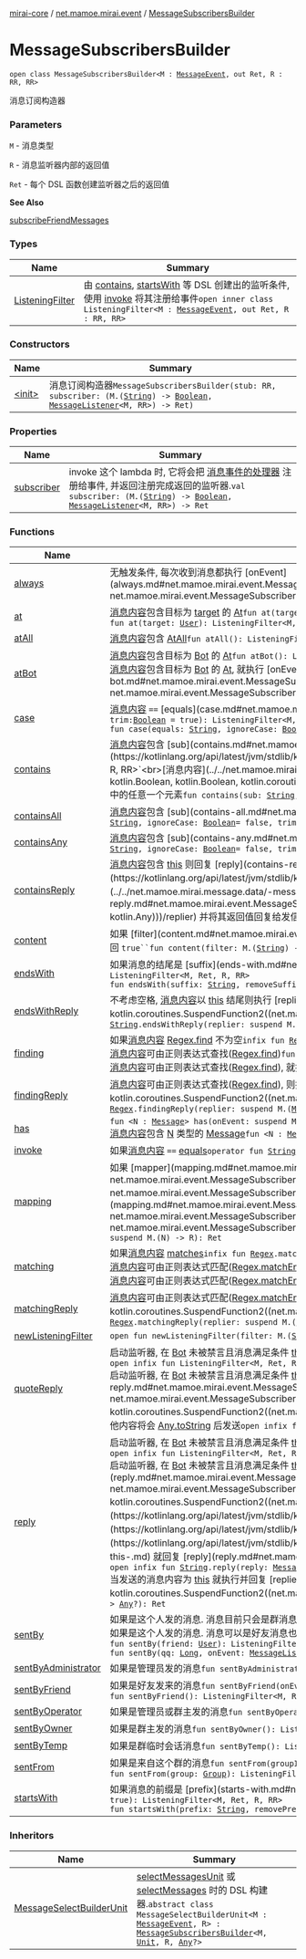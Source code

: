 [mirai-core](../../index.md) / [net.mamoe.mirai.event](../index.md) / [MessageSubscribersBuilder](./index.md)

# MessageSubscribersBuilder

`open class MessageSubscribersBuilder<M : `[`MessageEvent`](../../net.mamoe.mirai.message/-message-event/index.md)`, out Ret, R : RR, RR>`

消息订阅构造器

### Parameters

`M` - 消息类型

`R` - 消息监听器内部的返回值

`Ret` - 每个 DSL 函数创建监听器之后的返回值

**See Also**

[subscribeFriendMessages](#)

### Types

| Name | Summary |
|---|---|
| [ListeningFilter](-listening-filter/index.md) | 由 [contains](contains.md), [startsWith](starts-with.md) 等 DSL 创建出的监听条件, 使用 [invoke](-listening-filter/invoke.md) 将其注册给事件`open inner class ListeningFilter<M : `[`MessageEvent`](../../net.mamoe.mirai.message/-message-event/index.md)`, out Ret, R : RR, RR>` |

### Constructors

| Name | Summary |
|---|---|
| [&lt;init&gt;](-init-.md) | 消息订阅构造器`MessageSubscribersBuilder(stub: RR, subscriber: (M.(`[`String`](https://kotlinlang.org/api/latest/jvm/stdlib/kotlin/-string/index.html)`) -> `[`Boolean`](https://kotlinlang.org/api/latest/jvm/stdlib/kotlin/-boolean/index.html)`, `[`MessageListener`](../-message-listener.md)`<M, RR>) -> Ret)` |

### Properties

| Name | Summary |
|---|---|
| [subscriber](subscriber.md) | invoke 这个 lambda 时, 它将会把 [消息事件的处理器](../-message-listener.md) 注册给事件, 并返回注册完成返回的监听器.`val subscriber: (M.(`[`String`](https://kotlinlang.org/api/latest/jvm/stdlib/kotlin/-string/index.html)`) -> `[`Boolean`](https://kotlinlang.org/api/latest/jvm/stdlib/kotlin/-boolean/index.html)`, `[`MessageListener`](../-message-listener.md)`<M, RR>) -> Ret` |

### Functions

| Name | Summary |
|---|---|
| [always](always.md) | 无触发条件, 每次收到消息都执行 [onEvent](always.md#net.mamoe.mirai.event.MessageSubscribersBuilder$always(kotlin.coroutines.SuspendFunction2((net.mamoe.mirai.event.MessageSubscribersBuilder.M, kotlin.String, net.mamoe.mirai.event.MessageSubscribersBuilder.RR)))/onEvent)`open fun always(onEvent: `[`MessageListener`](../-message-listener.md)`<M, RR>): Ret` |
| [at](at.md) | [消息内容](../../net.mamoe.mirai.message.data/-message/content-to-string.md)包含目标为 [target](at.md#net.mamoe.mirai.event.MessageSubscribersBuilder$at(kotlin.Long)/target) 的 [At](../../net.mamoe.mirai.message.data/-at/index.md)`fun at(target: `[`Long`](https://kotlinlang.org/api/latest/jvm/stdlib/kotlin/-long/index.html)`): ListeningFilter<M, Ret, R, RR>`<br>`fun at(target: `[`User`](../../net.mamoe.mirai.contact/-user/index.md)`): ListeningFilter<M, Ret, R, RR>` |
| [atAll](at-all.md) | [消息内容](../../net.mamoe.mirai.message.data/-message/content-to-string.md)包含 [AtAll](../../net.mamoe.mirai.message.data/-at-all/index.md)`fun atAll(): ListeningFilter<M, Ret, R, RR>` |
| [atBot](at-bot.md) | [消息内容](../../net.mamoe.mirai.message.data/-message/content-to-string.md)包含目标为 [Bot](../../net.mamoe.mirai/-bot/index.md) 的 [At](../../net.mamoe.mirai.message.data/-at/index.md)`fun atBot(): ListeningFilter<M, Ret, R, RR>`<br>[消息内容](../../net.mamoe.mirai.message.data/-message/content-to-string.md)包含目标为 [Bot](../../net.mamoe.mirai/-bot/index.md) 的 [At](../../net.mamoe.mirai.message.data/-at/index.md), 就执行 [onEvent](at-bot.md#net.mamoe.mirai.event.MessageSubscribersBuilder$atBot(kotlin.coroutines.SuspendFunction2((net.mamoe.mirai.event.MessageSubscribersBuilder.M, kotlin.String, net.mamoe.mirai.event.MessageSubscribersBuilder.R)))/onEvent)`fun atBot(onEvent: suspend M.(`[`String`](https://kotlinlang.org/api/latest/jvm/stdlib/kotlin/-string/index.html)`) -> R): Ret` |
| [case](case.md) | [消息内容](../../net.mamoe.mirai.message.data/-message/content-to-string.md) `==` [equals](case.md#net.mamoe.mirai.event.MessageSubscribersBuilder$case(kotlin.String, kotlin.Boolean, kotlin.Boolean)/equals)`fun case(equals: `[`String`](https://kotlinlang.org/api/latest/jvm/stdlib/kotlin/-string/index.html)`, ignoreCase: `[`Boolean`](https://kotlinlang.org/api/latest/jvm/stdlib/kotlin/-boolean/index.html)` = false, trim: `[`Boolean`](https://kotlinlang.org/api/latest/jvm/stdlib/kotlin/-boolean/index.html)` = true): ListeningFilter<M, Ret, R, RR>`<br>`fun case(equals: `[`String`](https://kotlinlang.org/api/latest/jvm/stdlib/kotlin/-string/index.html)`, ignoreCase: `[`Boolean`](https://kotlinlang.org/api/latest/jvm/stdlib/kotlin/-boolean/index.html)` = false, trim: `[`Boolean`](https://kotlinlang.org/api/latest/jvm/stdlib/kotlin/-boolean/index.html)` = true, onEvent: `[`MessageListener`](../-message-listener.md)`<M, R>): Ret` |
| [contains](contains.md) | [消息内容](../../net.mamoe.mirai.message.data/-message/content-to-string.md)包含 [sub](contains.md#net.mamoe.mirai.event.MessageSubscribersBuilder$contains(kotlin.String, kotlin.Boolean)/sub)`fun contains(sub: `[`String`](https://kotlinlang.org/api/latest/jvm/stdlib/kotlin/-string/index.html)`, ignoreCase: `[`Boolean`](https://kotlinlang.org/api/latest/jvm/stdlib/kotlin/-boolean/index.html)` = false): ListeningFilter<M, Ret, R, RR>`<br>[消息内容](../../net.mamoe.mirai.message.data/-message/content-to-string.md)包含 [sub](contains.md#net.mamoe.mirai.event.MessageSubscribersBuilder$contains(kotlin.String, kotlin.Boolean, kotlin.Boolean, kotlin.coroutines.SuspendFunction2((net.mamoe.mirai.event.MessageSubscribersBuilder.M, kotlin.String, net.mamoe.mirai.event.MessageSubscribersBuilder.R)))/sub) 中的任意一个元素`fun contains(sub: `[`String`](https://kotlinlang.org/api/latest/jvm/stdlib/kotlin/-string/index.html)`, ignoreCase: `[`Boolean`](https://kotlinlang.org/api/latest/jvm/stdlib/kotlin/-boolean/index.html)` = false, trim: `[`Boolean`](https://kotlinlang.org/api/latest/jvm/stdlib/kotlin/-boolean/index.html)` = true, onEvent: `[`MessageListener`](../-message-listener.md)`<M, R>): Ret` |
| [containsAll](contains-all.md) | [消息内容](../../net.mamoe.mirai.message.data/-message/content-to-string.md)包含 [sub](contains-all.md#net.mamoe.mirai.event.MessageSubscribersBuilder$containsAll(kotlin.Array((kotlin.String)), kotlin.Boolean, kotlin.Boolean)/sub)`fun containsAll(vararg sub: `[`String`](https://kotlinlang.org/api/latest/jvm/stdlib/kotlin/-string/index.html)`, ignoreCase: `[`Boolean`](https://kotlinlang.org/api/latest/jvm/stdlib/kotlin/-boolean/index.html)` = false, trim: `[`Boolean`](https://kotlinlang.org/api/latest/jvm/stdlib/kotlin/-boolean/index.html)` = true): ListeningFilter<M, Ret, R, RR>` |
| [containsAny](contains-any.md) | [消息内容](../../net.mamoe.mirai.message.data/-message/content-to-string.md)包含 [sub](contains-any.md#net.mamoe.mirai.event.MessageSubscribersBuilder$containsAny(kotlin.Array((kotlin.String)), kotlin.Boolean, kotlin.Boolean)/sub)`fun containsAny(vararg sub: `[`String`](https://kotlinlang.org/api/latest/jvm/stdlib/kotlin/-string/index.html)`, ignoreCase: `[`Boolean`](https://kotlinlang.org/api/latest/jvm/stdlib/kotlin/-boolean/index.html)` = false, trim: `[`Boolean`](https://kotlinlang.org/api/latest/jvm/stdlib/kotlin/-boolean/index.html)` = true): ListeningFilter<M, Ret, R, RR>` |
| [containsReply](contains-reply.md) | [消息内容](../../net.mamoe.mirai.message.data/-message/content-to-string.md)包含 [this](contains-reply/-this-.md) 则回复 [reply](contains-reply.md#net.mamoe.mirai.event.MessageSubscribersBuilder$containsReply(kotlin.String, kotlin.String)/reply)`open infix fun `[`String`](https://kotlinlang.org/api/latest/jvm/stdlib/kotlin/-string/index.html)`.containsReply(reply: `[`String`](https://kotlinlang.org/api/latest/jvm/stdlib/kotlin/-string/index.html)`): Ret`<br>[消息内容](../../net.mamoe.mirai.message.data/-message/content-to-string.md)包含 [this](contains-reply/-this-.md) 则执行 [replier](contains-reply.md#net.mamoe.mirai.event.MessageSubscribersBuilder$containsReply(kotlin.String, kotlin.coroutines.SuspendFunction2((net.mamoe.mirai.event.MessageSubscribersBuilder.M, kotlin.String, kotlin.Any)))/replier) 并将其返回值回复给发信对象.`open infix fun `[`String`](https://kotlinlang.org/api/latest/jvm/stdlib/kotlin/-string/index.html)`.containsReply(replier: suspend M.(`[`String`](https://kotlinlang.org/api/latest/jvm/stdlib/kotlin/-string/index.html)`) -> `[`Any`](https://kotlinlang.org/api/latest/jvm/stdlib/kotlin/-any/index.html)`?): Ret` |
| [content](content.md) | 如果 [filter](content.md#net.mamoe.mirai.event.MessageSubscribersBuilder$content(kotlin.Function2((net.mamoe.mirai.event.MessageSubscribersBuilder.M, kotlin.String, kotlin.Boolean)))/filter) 返回 `true``fun content(filter: M.(`[`String`](https://kotlinlang.org/api/latest/jvm/stdlib/kotlin/-string/index.html)`) -> `[`Boolean`](https://kotlinlang.org/api/latest/jvm/stdlib/kotlin/-boolean/index.html)`): ListeningFilter<M, Ret, R, RR>` |
| [endsWith](ends-with.md) | 如果消息的结尾是 [suffix](ends-with.md#net.mamoe.mirai.event.MessageSubscribersBuilder$endsWith(kotlin.String, kotlin.Boolean)/suffix)`fun endsWith(suffix: `[`String`](https://kotlinlang.org/api/latest/jvm/stdlib/kotlin/-string/index.html)`, trim: `[`Boolean`](https://kotlinlang.org/api/latest/jvm/stdlib/kotlin/-boolean/index.html)` = true): ListeningFilter<M, Ret, R, RR>`<br>`fun endsWith(suffix: `[`String`](https://kotlinlang.org/api/latest/jvm/stdlib/kotlin/-string/index.html)`, removeSuffix: `[`Boolean`](https://kotlinlang.org/api/latest/jvm/stdlib/kotlin/-boolean/index.html)` = true, trim: `[`Boolean`](https://kotlinlang.org/api/latest/jvm/stdlib/kotlin/-boolean/index.html)` = true, onEvent: suspend M.(`[`String`](https://kotlinlang.org/api/latest/jvm/stdlib/kotlin/-string/index.html)`) -> R): Ret` |
| [endsWithReply](ends-with-reply.md) | 不考虑空格, [消息内容](../../net.mamoe.mirai.message.data/-message/content-to-string.md)以 [this](ends-with-reply/-this-.md) 结尾则执行 [replier](ends-with-reply.md#net.mamoe.mirai.event.MessageSubscribersBuilder$endsWithReply(kotlin.String, kotlin.coroutines.SuspendFunction2((net.mamoe.mirai.event.MessageSubscribersBuilder.M, kotlin.String, kotlin.Any)))/replier) 并将其返回值回复给发信对象.`open infix fun `[`String`](https://kotlinlang.org/api/latest/jvm/stdlib/kotlin/-string/index.html)`.endsWithReply(replier: suspend M.(`[`String`](https://kotlinlang.org/api/latest/jvm/stdlib/kotlin/-string/index.html)`) -> `[`Any`](https://kotlinlang.org/api/latest/jvm/stdlib/kotlin/-any/index.html)`?): Ret` |
| [finding](finding.md) | 如果[消息内容](../../net.mamoe.mirai.message.data/-message/content-to-string.md) [Regex.find](https://kotlinlang.org/api/latest/jvm/stdlib/kotlin.text/-regex/find.html) 不为空`infix fun `[`Regex`](https://kotlinlang.org/api/latest/jvm/stdlib/kotlin.text/-regex/index.html)`.finding(block: suspend M.(`[`MatchResult`](https://kotlinlang.org/api/latest/jvm/stdlib/kotlin.text/-match-result/index.html)`) -> R): Ret`<br>[消息内容](../../net.mamoe.mirai.message.data/-message/content-to-string.md)可由正则表达式查找([Regex.find](https://kotlinlang.org/api/latest/jvm/stdlib/kotlin.text/-regex/find.html))`fun finding(regex: `[`Regex`](https://kotlinlang.org/api/latest/jvm/stdlib/kotlin.text/-regex/index.html)`): ListeningFilter<M, Ret, R, RR>`<br>[消息内容](../../net.mamoe.mirai.message.data/-message/content-to-string.md)可由正则表达式查找([Regex.find](https://kotlinlang.org/api/latest/jvm/stdlib/kotlin.text/-regex/find.html)), 就执行 `onEvent``fun finding(regex: `[`Regex`](https://kotlinlang.org/api/latest/jvm/stdlib/kotlin.text/-regex/index.html)`, onEvent: suspend M.(`[`MatchResult`](https://kotlinlang.org/api/latest/jvm/stdlib/kotlin.text/-match-result/index.html)`) -> `[`Unit`](https://kotlinlang.org/api/latest/jvm/stdlib/kotlin/-unit/index.html)`): Ret` |
| [findingReply](finding-reply.md) | [消息内容](../../net.mamoe.mirai.message.data/-message/content-to-string.md)可由正则表达式查找([Regex.find](https://kotlinlang.org/api/latest/jvm/stdlib/kotlin.text/-regex/find.html)), 则执行 [replier](finding-reply.md#net.mamoe.mirai.event.MessageSubscribersBuilder$findingReply(kotlin.text.Regex, kotlin.coroutines.SuspendFunction2((net.mamoe.mirai.event.MessageSubscribersBuilder.M, kotlin.text.MatchResult, kotlin.Any)))/replier) 并将其返回值回复给发信对象.`open infix fun `[`Regex`](https://kotlinlang.org/api/latest/jvm/stdlib/kotlin.text/-regex/index.html)`.findingReply(replier: suspend M.(`[`MatchResult`](https://kotlinlang.org/api/latest/jvm/stdlib/kotlin.text/-match-result/index.html)`) -> `[`Any`](https://kotlinlang.org/api/latest/jvm/stdlib/kotlin/-any/index.html)`?): Ret` |
| [has](has.md) | `fun <N : `[`Message`](../../net.mamoe.mirai.message.data/-message/index.md)`> has(onEvent: suspend M.(N) -> R): Ret`<br>[消息内容](../../net.mamoe.mirai.message.data/-message/content-to-string.md)包含 [N](has.md#N) 类型的 [Message](../../net.mamoe.mirai.message.data/-message/index.md)`fun <N : `[`Message`](../../net.mamoe.mirai.message.data/-message/index.md)`> has(): ListeningFilter<M, Ret, R, RR>` |
| [invoke](invoke.md) | 如果[消息内容](../../net.mamoe.mirai.message.data/-message/content-to-string.md)  `==` [equals](https://kotlinlang.org/api/latest/jvm/stdlib/kotlin/-any/equals.html)`operator fun `[`String`](https://kotlinlang.org/api/latest/jvm/stdlib/kotlin/-string/index.html)`.invoke(block: `[`MessageListener`](../-message-listener.md)`<M, R>): Ret` |
| [mapping](mapping.md) | 如果 [mapper](mapping.md#net.mamoe.mirai.event.MessageSubscribersBuilder$mapping(kotlin.Function2((net.mamoe.mirai.event.MessageSubscribersBuilder.M, kotlin.String, net.mamoe.mirai.event.MessageSubscribersBuilder.mapping.N)), kotlin.coroutines.SuspendFunction2((net.mamoe.mirai.event.MessageSubscribersBuilder.M, net.mamoe.mirai.event.MessageSubscribersBuilder.mapping.N, net.mamoe.mirai.event.MessageSubscribersBuilder.R)))/mapper) 返回值非空, 就执行 [onEvent](mapping.md#net.mamoe.mirai.event.MessageSubscribersBuilder$mapping(kotlin.Function2((net.mamoe.mirai.event.MessageSubscribersBuilder.M, kotlin.String, net.mamoe.mirai.event.MessageSubscribersBuilder.mapping.N)), kotlin.coroutines.SuspendFunction2((net.mamoe.mirai.event.MessageSubscribersBuilder.M, net.mamoe.mirai.event.MessageSubscribersBuilder.mapping.N, net.mamoe.mirai.event.MessageSubscribersBuilder.R)))/onEvent)`open fun <N : `[`Any`](https://kotlinlang.org/api/latest/jvm/stdlib/kotlin/-any/index.html)`> mapping(mapper: M.(`[`String`](https://kotlinlang.org/api/latest/jvm/stdlib/kotlin/-string/index.html)`) -> N?, onEvent: suspend M.(N) -> R): Ret` |
| [matching](matching.md) | 如果[消息内容](../../net.mamoe.mirai.message.data/-message/content-to-string.md)  [matches](https://kotlinlang.org/api/latest/jvm/stdlib/kotlin.text/matches.html)`infix fun `[`Regex`](https://kotlinlang.org/api/latest/jvm/stdlib/kotlin.text/-regex/index.html)`.matching(block: `[`MessageListener`](../-message-listener.md)`<M, R>): Ret`<br>[消息内容](../../net.mamoe.mirai.message.data/-message/content-to-string.md)可由正则表达式匹配([Regex.matchEntire](https://kotlinlang.org/api/latest/jvm/stdlib/kotlin.text/-regex/match-entire.html))`fun matching(regex: `[`Regex`](https://kotlinlang.org/api/latest/jvm/stdlib/kotlin.text/-regex/index.html)`): ListeningFilter<M, Ret, R, RR>`<br>[消息内容](../../net.mamoe.mirai.message.data/-message/content-to-string.md)可由正则表达式匹配([Regex.matchEntire](https://kotlinlang.org/api/latest/jvm/stdlib/kotlin.text/-regex/match-entire.html)), 就执行 `onEvent``fun matching(regex: `[`Regex`](https://kotlinlang.org/api/latest/jvm/stdlib/kotlin.text/-regex/index.html)`, onEvent: suspend M.(`[`MatchResult`](https://kotlinlang.org/api/latest/jvm/stdlib/kotlin.text/-match-result/index.html)`) -> `[`Unit`](https://kotlinlang.org/api/latest/jvm/stdlib/kotlin/-unit/index.html)`): Ret` |
| [matchingReply](matching-reply.md) | [消息内容](../../net.mamoe.mirai.message.data/-message/content-to-string.md)可由正则表达式匹配([Regex.matchEntire](https://kotlinlang.org/api/latest/jvm/stdlib/kotlin.text/-regex/match-entire.html)), 则执行 [replier](matching-reply.md#net.mamoe.mirai.event.MessageSubscribersBuilder$matchingReply(kotlin.text.Regex, kotlin.coroutines.SuspendFunction2((net.mamoe.mirai.event.MessageSubscribersBuilder.M, kotlin.text.MatchResult, kotlin.Any)))/replier) 并将其返回值回复给发信对象.`open infix fun `[`Regex`](https://kotlinlang.org/api/latest/jvm/stdlib/kotlin.text/-regex/index.html)`.matchingReply(replier: suspend M.(`[`MatchResult`](https://kotlinlang.org/api/latest/jvm/stdlib/kotlin.text/-match-result/index.html)`) -> `[`Any`](https://kotlinlang.org/api/latest/jvm/stdlib/kotlin/-any/index.html)`?): Ret` |
| [newListeningFilter](new-listening-filter.md) | `open fun newListeningFilter(filter: M.(`[`String`](https://kotlinlang.org/api/latest/jvm/stdlib/kotlin/-string/index.html)`) -> `[`Boolean`](https://kotlinlang.org/api/latest/jvm/stdlib/kotlin/-boolean/index.html)`): ListeningFilter<M, Ret, R, RR>` |
| [quoteReply](quote-reply.md) | 启动监听器, 在 [Bot](../../net.mamoe.mirai/-bot/index.md) 未被禁言且消息满足条件 [this](quote-reply/-this-.md) 时引用回复原消息`open infix fun ListeningFilter<M, Ret, R, RR>.quoteReply(toReply: `[`String`](https://kotlinlang.org/api/latest/jvm/stdlib/kotlin/-string/index.html)`): Ret`<br>`open infix fun ListeningFilter<M, Ret, R, RR>.quoteReply(toReply: `[`Message`](../../net.mamoe.mirai.message.data/-message/index.md)`): Ret`<br>启动监听器, 在 [Bot](../../net.mamoe.mirai/-bot/index.md) 未被禁言且消息满足条件 [this](quote-reply/-this-.md) 时执行 [replier](quote-reply.md#net.mamoe.mirai.event.MessageSubscribersBuilder$quoteReply(net.mamoe.mirai.event.MessageSubscribersBuilder.ListeningFilter((net.mamoe.mirai.event.MessageSubscribersBuilder.M, net.mamoe.mirai.event.MessageSubscribersBuilder.Ret, net.mamoe.mirai.event.MessageSubscribersBuilder.R, net.mamoe.mirai.event.MessageSubscribersBuilder.RR)), kotlin.coroutines.SuspendFunction2((net.mamoe.mirai.event.MessageSubscribersBuilder.M, kotlin.String, kotlin.Any)))/replier) 并以其返回值回复原消息 返回值 [Unit](https://kotlinlang.org/api/latest/jvm/stdlib/kotlin/-unit/index.html) 将被忽略, [Message](../../net.mamoe.mirai.message.data/-message/index.md) 将被直接回复, 其他内容将会 [Any.toString](https://kotlinlang.org/api/latest/jvm/stdlib/kotlin/-any/to-string.html) 后发送`open infix fun ListeningFilter<M, Ret, R, RR>.quoteReply(replier: suspend M.(`[`String`](https://kotlinlang.org/api/latest/jvm/stdlib/kotlin/-string/index.html)`) -> `[`Any`](https://kotlinlang.org/api/latest/jvm/stdlib/kotlin/-any/index.html)`?): Ret` |
| [reply](reply.md) | 启动监听器, 在 [Bot](../../net.mamoe.mirai/-bot/index.md) 未被禁言且消息满足条件 [this](reply/-this-.md) 时回复原消息`open infix fun ListeningFilter<M, Ret, R, RR>.reply(toReply: `[`String`](https://kotlinlang.org/api/latest/jvm/stdlib/kotlin/-string/index.html)`): Ret`<br>`open infix fun ListeningFilter<M, Ret, R, RR>.reply(message: `[`Message`](../../net.mamoe.mirai.message.data/-message/index.md)`): Ret`<br>启动监听器, 在 [Bot](../../net.mamoe.mirai/-bot/index.md) 未被禁言且消息满足条件 [this](reply/-this-.md) 时执行 [replier](reply.md#net.mamoe.mirai.event.MessageSubscribersBuilder$reply(net.mamoe.mirai.event.MessageSubscribersBuilder.ListeningFilter((net.mamoe.mirai.event.MessageSubscribersBuilder.M, net.mamoe.mirai.event.MessageSubscribersBuilder.Ret, net.mamoe.mirai.event.MessageSubscribersBuilder.R, net.mamoe.mirai.event.MessageSubscribersBuilder.RR)), kotlin.coroutines.SuspendFunction2((net.mamoe.mirai.event.MessageSubscribersBuilder.M, kotlin.String, kotlin.Any)))/replier) 并以其返回值回复. 返回值 [Unit](https://kotlinlang.org/api/latest/jvm/stdlib/kotlin/-unit/index.html) 将被忽略, [Message](../../net.mamoe.mirai.message.data/-message/index.md) 将被直接回复, 其他内容将会 [Any.toString](https://kotlinlang.org/api/latest/jvm/stdlib/kotlin/-any/to-string.html) 后发送.`open infix fun ListeningFilter<M, Ret, R, RR>.reply(replier: suspend M.(`[`String`](https://kotlinlang.org/api/latest/jvm/stdlib/kotlin/-string/index.html)`) -> `[`Any`](https://kotlinlang.org/api/latest/jvm/stdlib/kotlin/-any/index.html)`?): Ret`<br>当发送的消息内容为 [this](reply/-this-.md) 就回复 [reply](reply.md#net.mamoe.mirai.event.MessageSubscribersBuilder$reply(kotlin.String, kotlin.String)/reply)`open infix fun `[`String`](https://kotlinlang.org/api/latest/jvm/stdlib/kotlin/-string/index.html)`.reply(reply: `[`String`](https://kotlinlang.org/api/latest/jvm/stdlib/kotlin/-string/index.html)`): Ret`<br>`open infix fun `[`String`](https://kotlinlang.org/api/latest/jvm/stdlib/kotlin/-string/index.html)`.reply(reply: `[`Message`](../../net.mamoe.mirai.message.data/-message/index.md)`): Ret`<br>当发送的消息内容为 [this](reply/-this-.md) 就执行并回复 [replier](reply.md#net.mamoe.mirai.event.MessageSubscribersBuilder$reply(kotlin.String, kotlin.coroutines.SuspendFunction2((net.mamoe.mirai.event.MessageSubscribersBuilder.M, kotlin.String, kotlin.Any)))/replier) 的返回值`open infix fun `[`String`](https://kotlinlang.org/api/latest/jvm/stdlib/kotlin/-string/index.html)`.reply(replier: suspend M.(`[`String`](https://kotlinlang.org/api/latest/jvm/stdlib/kotlin/-string/index.html)`) -> `[`Any`](https://kotlinlang.org/api/latest/jvm/stdlib/kotlin/-any/index.html)`?): Ret` |
| [sentBy](sent-by.md) | 如果是这个人发的消息. 消息目前只会是群消息`fun sentBy(name: `[`String`](https://kotlinlang.org/api/latest/jvm/stdlib/kotlin/-string/index.html)`): ListeningFilter<M, Ret, R, RR>`<br>如果是这个人发的消息. 消息可以是好友消息也可以是群消息`fun sentBy(qq: `[`Long`](https://kotlinlang.org/api/latest/jvm/stdlib/kotlin/-long/index.html)`): ListeningFilter<M, Ret, R, RR>`<br>`fun sentBy(friend: `[`User`](../../net.mamoe.mirai.contact/-user/index.md)`): ListeningFilter<M, Ret, R, RR>`<br>`fun sentBy(qq: `[`Long`](https://kotlinlang.org/api/latest/jvm/stdlib/kotlin/-long/index.html)`, onEvent: `[`MessageListener`](../-message-listener.md)`<M, R>): Ret` |
| [sentByAdministrator](sent-by-administrator.md) | 如果是管理员发的消息`fun sentByAdministrator(): ListeningFilter<M, Ret, R, RR>` |
| [sentByFriend](sent-by-friend.md) | 如果是好友发来的消息`fun sentByFriend(onEvent: `[`MessageListener`](../-message-listener.md)`<`[`FriendMessageEvent`](../../net.mamoe.mirai.message/-friend-message-event/index.md)`, R>): Ret`<br>`fun sentByFriend(): ListeningFilter<M, Ret, R, RR>` |
| [sentByOperator](sent-by-operator.md) | 如果是管理员或群主发的消息`fun sentByOperator(): ListeningFilter<M, Ret, R, RR>` |
| [sentByOwner](sent-by-owner.md) | 如果是群主发的消息`fun sentByOwner(): ListeningFilter<M, Ret, R, RR>` |
| [sentByTemp](sent-by-temp.md) | 如果是群临时会话消息`fun sentByTemp(): ListeningFilter<M, Ret, R, RR>` |
| [sentFrom](sent-from.md) | 如果是来自这个群的消息`fun sentFrom(groupId: `[`Long`](https://kotlinlang.org/api/latest/jvm/stdlib/kotlin/-long/index.html)`): ListeningFilter<M, Ret, R, RR>`<br>`fun sentFrom(group: `[`Group`](../../net.mamoe.mirai.contact/-group/index.md)`): ListeningFilter<M, Ret, R, RR>` |
| [startsWith](starts-with.md) | 如果消息的前缀是 [prefix](starts-with.md#net.mamoe.mirai.event.MessageSubscribersBuilder$startsWith(kotlin.String, kotlin.Boolean)/prefix)`fun startsWith(prefix: `[`String`](https://kotlinlang.org/api/latest/jvm/stdlib/kotlin/-string/index.html)`, trim: `[`Boolean`](https://kotlinlang.org/api/latest/jvm/stdlib/kotlin/-boolean/index.html)` = true): ListeningFilter<M, Ret, R, RR>`<br>`fun startsWith(prefix: `[`String`](https://kotlinlang.org/api/latest/jvm/stdlib/kotlin/-string/index.html)`, removePrefix: `[`Boolean`](https://kotlinlang.org/api/latest/jvm/stdlib/kotlin/-boolean/index.html)` = true, trim: `[`Boolean`](https://kotlinlang.org/api/latest/jvm/stdlib/kotlin/-boolean/index.html)` = true, onEvent: suspend M.(`[`String`](https://kotlinlang.org/api/latest/jvm/stdlib/kotlin/-string/index.html)`) -> R): Ret` |

### Inheritors

| Name | Summary |
|---|---|
| [MessageSelectBuilderUnit](../-message-select-builder-unit/index.md) | [selectMessagesUnit](../select-messages-unit.md) 或 [selectMessages](../select-messages.md) 时的 DSL 构建器.`abstract class MessageSelectBuilderUnit<M : `[`MessageEvent`](../../net.mamoe.mirai.message/-message-event/index.md)`, R> : `[`MessageSubscribersBuilder`](./index.md)`<M, `[`Unit`](https://kotlinlang.org/api/latest/jvm/stdlib/kotlin/-unit/index.html)`, R, `[`Any`](https://kotlinlang.org/api/latest/jvm/stdlib/kotlin/-any/index.html)`?>` |
